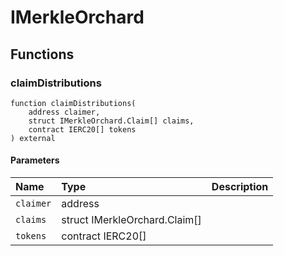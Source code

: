# IMerkleOrchard

## Functions

### claimDistributions

```solidity
function claimDistributions(
    address claimer,
    struct IMerkleOrchard.Claim[] claims,
    contract IERC20[] tokens
) external
```

#### Parameters

| Name | Type | Description |
| :--- | :--- | :---------- |
| `claimer` | address |  |
| `claims` | struct IMerkleOrchard.Claim[] |  |
| `tokens` | contract IERC20[] |  |

